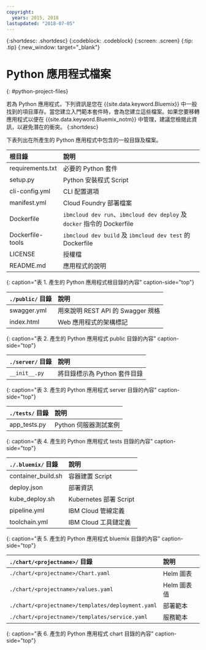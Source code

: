 ```yaml
---
copyright:
  years: 2015, 2018
lastupdated: "2018-07-05"
---
```


{:shortdesc: .shortdesc}
{:codeblock: .codeblock}
{:screen: .screen}
{:tip: .tip}
{:new_window: target="_blank"}

# Python 應用程式檔案
{: #python-project-files}

若為 Python 應用程式，下列資訊是您在 {{site.data.keyword.Bluemix}} 中一般找到的項目庫存。當您建立入門範本套件時，會為您建立這些檔案。如果您要移轉應用程式以便在 {{site.data.keyword.Bluemix_notm}} 中管理，建議您檢閱此資訊，以避免潛在的衝突。
{:shortdesc}

下表列出在所產生的 Python 應用程式中包含的一般目錄及檔案。

|根目錄|說明|
|:------------------------------------------------|:------------------------------------------|
| requirements.txt |必要的 Python 套件|
| setup.py |Python 安裝程式 Script|
| cli-config.yml |CLI 配置選項|
| manifest.yml |Cloud Foundry 部署檔案|
| Dockerfile |`ibmcloud dev run`、`ibmcloud dev deploy` 及 `docker` 指令的 Dockerfile|
| Dockerfile-tools |`ibmcloud dev build` 及 `ibmcloud dev test` 的 Dockerfile|
| LICENSE |授權檔|
| README.md |應用程式的說明|
{: caption="表 1. 產生的 Python 應用程式根目錄的內容" caption-side="top"}

| `./public/` 目錄|說明|
|:------------------------------------------------|:------------------------------------------|
| swagger.yml |用來說明 REST API 的 Swagger 規格|
| index.html |Web 應用程式的架構標記|
{: caption="表 2. 產生的 Python 應用程式 public 目錄的內容" caption-side="top"}

| `./server/` 目錄|說明|
|:------------------------------------------------|:------------------------------------------|
| `__init__.py` |將目錄標示為 Python 套件目錄|
{: caption="表 3. 產生的 Python 應用程式 server 目錄的內容" caption-side="top"}

| `./tests/` 目錄|說明|
|:------------------------------------------------|:------------------------------------------|
| app_tests.py |Python 伺服器測試案例|
{: caption="表 4. 產生的 Python 應用程式 tests 目錄的內容" caption-side="top"}

| `./.bluemix/` 目錄|說明|
|:------------------------------------------------|:------------------------------------------|
| container_build.sh |容器建置 Script|
| deploy.json |部署資訊|
| kube_deploy.sh | Kubernetes 部署 Script|
| pipeline.yml |IBM Cloud 管線定義|
| toolchain.yml |IBM Cloud 工具鏈定義|
{: caption="表 5. 產生的 Python 應用程式 bluemix 目錄的內容" caption-side="top"}

| `./chart/<projectname>/` 目錄|說明|
|:------------------------------------------------|:------------------------------------------|
| `./chart/<projectname>/Chart.yaml` |Helm 圖表|
| `./chart/<projectname>/values.yaml` |Helm 圖表值|
| `./chart/<projectname>/templates/deployment.yaml` |部署範本|
| `./chart/<projectname>/templates/service.yaml` |服務範本|
{: caption="表 6. 產生的 Python 應用程式 chart 目錄的內容" caption-side="top"}
